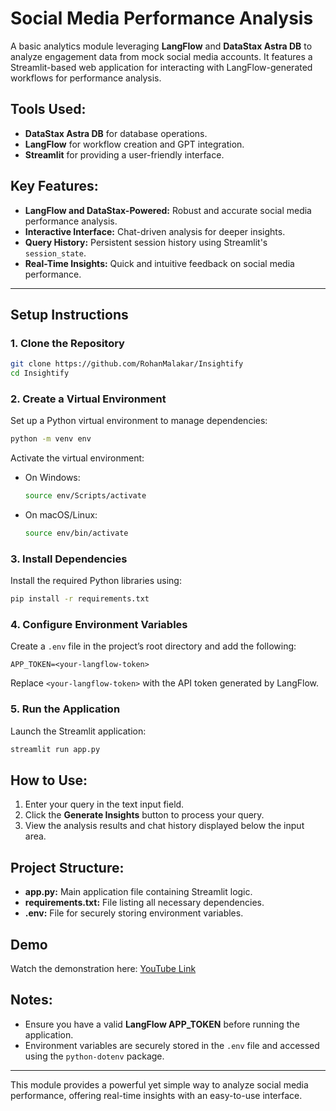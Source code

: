 # Social Media Performance Analysis

A basic analytics module leveraging **LangFlow** and **DataStax Astra DB** to analyze engagement data from mock social media accounts. It features a Streamlit-based web application for interacting with LangFlow-generated workflows for performance analysis.

## Tools Used:
- **DataStax Astra DB** for database operations.
- **LangFlow** for workflow creation and GPT integration.
- **Streamlit** for providing a user-friendly interface.

## Key Features:
- **LangFlow and DataStax-Powered:** Robust and accurate social media performance analysis.
- **Interactive Interface:** Chat-driven analysis for deeper insights.
- **Query History:** Persistent session history using Streamlit's `session_state`.
- **Real-Time Insights:** Quick and intuitive feedback on social media performance.

---

## Setup Instructions

### 1. Clone the Repository
```bash
git clone https://github.com/RohanMalakar/Insightify
cd Insightify
```

### 2. Create a Virtual Environment
Set up a Python virtual environment to manage dependencies:
```bash
python -m venv env
```

Activate the virtual environment:
- On Windows:
  ```bash
  source env/Scripts/activate
  ```
- On macOS/Linux:
  ```bash
  source env/bin/activate
  ```

### 3. Install Dependencies
Install the required Python libraries using:
```bash
pip install -r requirements.txt
```

### 4. Configure Environment Variables
Create a `.env` file in the project’s root directory and add the following:
```
APP_TOKEN=<your-langflow-token>
```
Replace `<your-langflow-token>` with the API token generated by LangFlow.

### 5. Run the Application
Launch the Streamlit application:
```bash
streamlit run app.py
```

## How to Use:
1. Enter your query in the text input field.
2. Click the **Generate Insights** button to process your query.
3. View the analysis results and chat history displayed below the input area.

## Project Structure:
- **app.py:** Main application file containing Streamlit logic.
- **requirements.txt:** File listing all necessary dependencies.
- **.env:** File for securely storing environment variables.

## Demo
Watch the demonstration here: [YouTube Link](https://youtu.be)

## Notes:
- Ensure you have a valid **LangFlow APP_TOKEN** before running the application.
- Environment variables are securely stored in the `.env` file and accessed using the `python-dotenv` package.

---

This module provides a powerful yet simple way to analyze social media performance, offering real-time insights with an easy-to-use interface.

